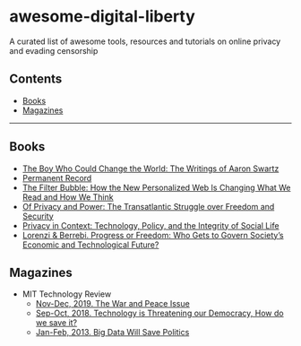 # awesome-digital-liberty
A curated list of awesome tools, resources and tutorials on online privacy and evading censorship

## Contents
- [Books](#books)
- [Magazines](#books)

---

## Books
- [The Boy Who Could Change the World: The Writings of Aaron Swartz](https://www.amazon.com/Boy-Who-Could-Change-World/dp/162097066X/ref=sr_1_1)
- [Permanent Record](https://www.amazon.com/Permanent-Record/dp/B07VZWH6NB/ref=sr_1_2)
- [The Filter Bubble: How the New Personalized Web Is Changing What We Read and How We Think](https://www.amazon.com/Filter-Bubble-Personalized-Changing-Think-ebook/dp/B004IYJE6A/ref=sr_1_1)
- [Of Privacy and Power: The Transatlantic Struggle over Freedom and Security](https://www.amazon.com/Privacy-Power-Transatlantic-Struggle-Security/dp/0691183643)
- [Privacy in Context: Technology, Policy, and the Integrity of Social Life](https://www.amazon.com/Privacy-Context-Technology-Policy-Integrity/dp/0804752370/ref=sr_1_1)
- [Lorenzi & Berrebi. Progress or Freedom: Who Gets to Govern Society’s Economic and Technological Future?](https://www.amazon.com/Progress-Freedom-Societys-Economic-Technological-ebook/dp/B07WFWY3GV/ref=sr_1_1)

## Magazines
- MIT Technology Review
  - [Nov-Dec, 2019. The War and Peace Issue](https://www.technologyreview.com/magazine/2019/11/)
  - [Sep-Oct, 2018. Technology is Threatening our Democracy, How do we save it?](https://www.technologyreview.com/magazine/2018/09/)
  - [Jan-Feb, 2013. Big Data Will Save Politics](https://www.technologyreview.com/magazine/2013/01/)

